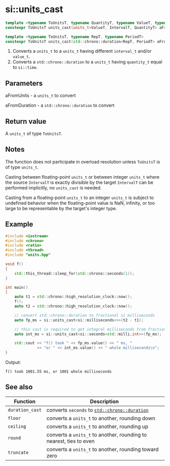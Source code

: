 # si::units_cast

```c++
template <typename ToUnitsT, typename QuantityT, typename ValueT, typename IntervalT>
constexpr ToUnitsT units_cast(units_t<ValueT, IntervalT, QuantityT> aFromUnits); // (1)

template <typename ToUnitsT, typename RepT, typename PeriodT>
constexpr ToUnitsT units_cast(std::chrono::duration<RepT, PeriodT> aFromDuration); // (2)
```

1. Converts a `units_t` to a `units_t` having different `interval_t` and/or `value_t`.
1. Converts a `std::chrono::duration` to a `units_t` having `quantity_t` equal to `si::time`.

## Parameters
aFromUnits - a `units_t` to convert

aFromDuration - a `std::chrono::duration` to convert

## Return value
A `units_t` of type `ToUnitsT`.

## Notes
The function does not participate in overload resolution unless `ToUnitsT` is of type `units_t`.

Casting between floating-point `units_t` or between integer `units_t` where the source `IntervalT` is exactly divisible by the target `IntervalT` can be performed implicitly, no `units_cast` is needed.

Casting from a floating-point `units_t` to an integer `units_t` is subject to undefined behavior when the floating-point value is NaN, infinity, or too large to be representable by the target's integer type.

## Example
```c++
#include <iostream>
#include <chrono>
#include <ratio>
#include <thread>
#include "units.hpp"

void f()
{
    std::this_thread::sleep_for(std::chrono::seconds(1));
}

int main()
{
    auto t1 = std::chrono::high_resolution_clock::now();
    f();
    auto t2 = std::chrono::high_resolution_clock::now();

    // convert std::chrono::duration to fractional si milliseconds
    auto fp_ms = si::units_cast<si::milliseconds<>>(t2 - t1);

    // this cast is required to get integral milliseconds from fractional milliseconds
    auto int_ms = si::units_cast<si::seconds<std::milli,int>>(fp_ms);

    std::cout << "f() took " << fp_ms.value() << " ms, "
              << "or " << int_ms.value() << " whole milliseconds\n";
}
```
Output:
```
f() took 1001.55 ms, or 1001 whole milliseconds
```

## See also
Function | Description
---------|------------
`duration_cast` | converts `seconds` to [`std::chrono::duration`](http://en.cppreference.com/w/cpp/chrono/duration)
`floor` | converts a `units_t` to another, rounding down
`ceiling` | converts a `units_t` to another, rounding up
`round` | converts a `units_t` to another, rounding to nearest, ties to even
`truncate` | converts a `units_t` to another, rounding toward zero

